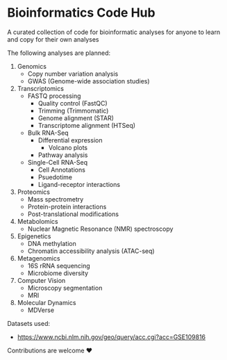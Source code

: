 # Bioinformatics Code Hub
A curated collection of code for bioinformatic analyses for anyone to learn and copy for their own analyses

The following analyses are planned:
1. Genomics
   - Copy number variation analysis
   - GWAS (Genome-wide association studies)
2. Transcriptomics
   - FASTQ processing
      - Quality control (FastQC)
      - Trimming (Trimmomatic)
      - Genome alignment (STAR)
      - Transcriptome alignment (HTSeq)
   - Bulk RNA-Seq
     - Differential expression
        - Volcano plots
     - Pathway analysis
   - Single-Cell RNA-Seq
     - Cell Annotations
     - Psuedotime 
     - Ligand-receptor interactions
3. Proteomics
   - Mass spectrometry 
   - Protein-protein interactions
   - Post-translational modifications
4. Metabolomics
   - Nuclear Magnetic Resonance (NMR) spectroscopy
5. Epigenetics
   - DNA methylation
   - Chromatin accessibility analysis (ATAC-seq)
6. Metagenomics
   - 16S rRNA sequencing
   - Microbiome diversity
7. Computer Vision
   - Microscopy segmentation
   - MRI
8. Molecular Dynamics
   - MDVerse

Datasets used:
 - https://www.ncbi.nlm.nih.gov/geo/query/acc.cgi?acc=GSE109816

 
Contributions are welcome ❤️
